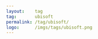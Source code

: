 ```yaml
---
layout:    tag
tag:       ubisoft
permalink: /tag/ubisoft/
logo:      /imgs/tags/ubisoft.png
---
```

